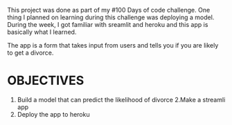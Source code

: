 
This project was done as part of my #100 Days of code challenge. One thing I planned on learning during this challenge was deploying a model. During the week, I got familiar with sreamlit and heroku and this app is basically what I learned. 


The app is a form that takes input from users and tells you if you are likely to get a divorce.


# OBJECTIVES
 1. Build a model that can predict the likelihood of divorce
 2.Make a streamli app
 3. Deploy the app to heroku
 

 
